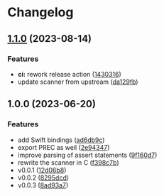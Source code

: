 # Changelog

## [1.1.0](https://github.com/amaanq/tree-sitter-starlark/compare/v1.0.0...v1.1.0) (2023-08-14)


### Features

* **ci:** rework release action ([1430316](https://github.com/amaanq/tree-sitter-starlark/commit/1430316da19cf9024819219e4b72fb3b6f8f141a))
* update scanner from upstream ([da129fb](https://github.com/amaanq/tree-sitter-starlark/commit/da129fb3469552a817311a1abcbb1290ec07c9dc))

## 1.0.0 (2023-06-20)


### Features

* add Swift bindings ([ad6db9c](https://github.com/amaanq/tree-sitter-starlark/commit/ad6db9cadfc04a5b3c1b63524cd89a2ad1f5ba1c))
* export PREC as well ([2e94347](https://github.com/amaanq/tree-sitter-starlark/commit/2e94347f71147c268a4c5c0ce188be8baf2fce5a))
* improve parsing of assert statements ([9f160d7](https://github.com/amaanq/tree-sitter-starlark/commit/9f160d760a78c0eb1b736ae3939a371dc9d4bbdc))
* rewrite the scanner in C ([f398c7b](https://github.com/amaanq/tree-sitter-starlark/commit/f398c7bab73d40834563ffdaf3f46ee0a2cb49d9))
* v0.0.1 ([12d06b8](https://github.com/amaanq/tree-sitter-starlark/commit/12d06b805a0bd2048590e11a19b93f7aef270d0b))
* v0.0.2 ([8295dcd](https://github.com/amaanq/tree-sitter-starlark/commit/8295dcda16356a584a42420c5aa4d447c8fbaa1d))
* v0.0.3 ([8ad93a7](https://github.com/amaanq/tree-sitter-starlark/commit/8ad93a74c2a880bc16325affba3cc66c14bb2bde))
